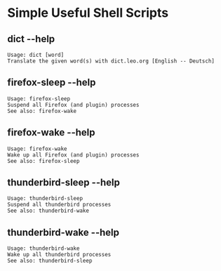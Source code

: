 # Simple Useful Shell Scripts

## dict --help
    Usage: dict [word]
    Translate the given word(s) with dict.leo.org [English -- Deutsch]

## firefox-sleep --help
    Usage: firefox-sleep
    Suspend all Firefox (and plugin) processes
    See also: firefox-wake

## firefox-wake --help
    Usage: firefox-wake
    Wake up all Firefox (and plugin) processes
    See also: firefox-sleep

## thunderbird-sleep --help
    Usage: thunderbird-sleep
    Suspend all thunderbird processes
    See also: thunderbird-wake

## thunderbird-wake --help
    Usage: thunderbird-wake
    Wake up all thunderbird processes
    See also: thunderbird-sleep
